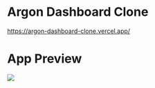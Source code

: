 # Argon Dashboard Clone

https://argon-dashboard-clone.vercel.app/

# App Preview
<img src="https://github.com/merteldem1r/Argon-Dashboard/assets/113149328/3e6c2960-53b9-4e40-b07b-c06c594271bf"> 
